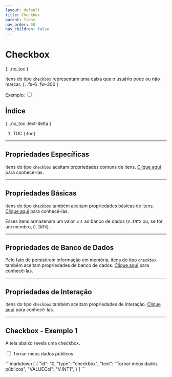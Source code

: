 ```yaml
---
layout: default
title: Checkbox
parent: Itens
nav_order: 50
has_children: false
---
```

# Checkbox
{: .no_toc }


Itens do tipo `checkbox` representam uma caixa que o usuário pode ou não marcar.
{: .fs-6 .fw-300 }

<div class="code-example" markdown="1">

Exemplo: <input type="checkbox" />

</div>

## Índice
{: .no_toc .text-delta }

1. TOC
{:toc}

---


## Propriedades Específicas

Itens do tipo `checkbox` aceitam propriedades comuns de itens. [Clique aqui](commonproperties.md) para conhecê-las.

---

## Propriedades Básicas

Itens do tipo `checkbox` também aceitam propriedades básicas de itens. [Clique aqui](basicproperties.md) para conhecê-las.

Esses itens armazenam um valor `int` ao banco de dados (`V.INTX` ou, se for um membro, `D.INTX`).

---

## Propriedades de Banco de Dados

Pelo fato de persistirem informação em memória, itens do tipo `checkbox` também aceitam propriedades de banco de dados. [Clique aqui](databaseproperties.md) para conhecê-las.

---

## Propriedades de Interação

Itens do tipo `checkbox` também aceitam propriedades de interação. [Clique aqui](interactionproperties.md) para conhecê-las.

---

## Checkbox - Exemplo 1

A tela abaixo revela uma checkbox.

<div class="code-example" markdown="1">

<input type="checkbox"> Tornar meus dados públicos</input>

</div>
```markdown
[
  {
    "id": 10,
    "type": "checkbox",
    "text": "Tornar meus dados públicos",
    "VALUECol": "V.INT1",
  }
]
```
